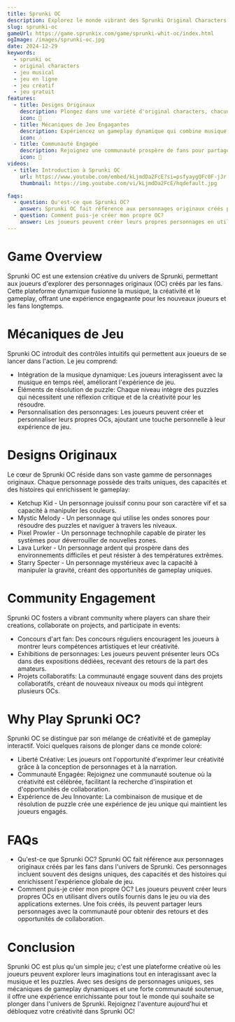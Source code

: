 ```yaml
---
title: Sprunki OC
description: Explorez le monde vibrant des Sprunki Original Characters (OC), où la créativité se mêle au gameplay dans une aventure musicale unique.
slug: sprunki-oc
gameUrl: https://game.sprunkix.com/game/sprunki-whit-oc/index.html
ogImage: /images/sprunki-oc.jpg
date: 2024-12-29
keywords:
  - sprunki oc
  - original characters
  - jeu musical
  - jeu en ligne
  - jeu créatif
  - jeu gratuit 
features:
  - title: Designs Originaux
    description: Plongez dans une variété d'original characters, chacun avec son propre backstory et ses propres capacités.
    icon: 🌟
  - title: Mécaniques de Jeu Engagantes
    description: Expériencez un gameplay dynamique qui combine musique et éléments de résolution de puzzle.
    icon: 🎶
  - title: Communauté Engagée
    description: Rejoignez une communauté prospère de fans pour partager vos créations et participer à des événements.
    icon: 🤝
videos:
  - title: Introduction à Sprunki OC
    url: https://www.youtube.com/embed/kLjmdDa2FcE?si=psfyaygQFc0F-jJr
    thumbnail: https://img.youtube.com/vi/kLjmdDa2FcE/hqdefault.jpg

faqs:
  - question: Qu'est-ce que Sprunki OC?
    answer: Sprunki OC fait référence aux personnages originaux créés par les fans dans l'univers de Sprunki, souvent avec des designs uniques et des histoires.
  - question: Comment puis-je créer mon propre OC?
    answer: Les joueurs peuvent créer leurs propres personnages en utilisant divers outils et en les partageant dans la communauté pour obtenir des retours et des collaborations.
---
```


# Game Overview

Sprunki OC est une extension créative du univers de Sprunki, permettant aux joueurs d'explorer des personnages originaux (OC) créés par les fans. Cette plateforme dynamique fusionne la musique, la créativité et le gameplay, offrant une expérience engageante pour les nouveaux joueurs et les fans longtemps.

# Mécaniques de Jeu

Sprunki OC introduit des contrôles intuitifs qui permettent aux joueurs de se lancer dans l'action. Le jeu comprend:

- Intégration de la musique dynamique: Les joueurs interagissent avec la musique en temps réel, améliorant l'expérience de jeu.
- Éléments de résolution de puzzle: Chaque niveau intègre des puzzles qui nécessitent une réflexion critique et de la créativité pour les résoudre.
- Personnalisation des personnages: Les joueurs peuvent créer et personnaliser leurs propres OCs, ajoutant une touche personnelle à leur expérience de jeu.

# Designs Originaux

Le cœur de Sprunki OC réside dans son vaste gamme de personnages originaux. Chaque personnage possède des traits uniques, des capacités et des histoires qui enrichissent le gameplay:

- Ketchup Kid - Un personnage jouissif connu pour son caractère vif et sa capacité à manipuler les couleurs.
- Mystic Melody - Un personnage qui utilise les ondes sonores pour résoudre des puzzles et naviguer à travers les niveaux.
- Pixel Prowler - Un personnage technophile capable de pirater les systèmes pour déverrouiller de nouvelles zones.
- Lava Lurker - Un personnage ardent qui prospère dans des environnements difficiles et peut résister à des températures extrêmes.
- Starry Specter - Un personnage mystérieux avec la capacité à manipuler la gravité, créant des opportunités de gameplay uniques.

# Community Engagement

Sprunki OC fosters a vibrant community where players can share their creations, collaborate on projects, and participate in events:

- Concours d'art fan: Des concours réguliers encouragent les joueurs à montrer leurs compétences artistiques et leur créativité.
- Exhibitions de personnages: Les joueurs peuvent présenter leurs OCs dans des expositions dédiées, recevant des retours de la part des amateurs.
- Projets collaboratifs: La communauté engage souvent dans des projets collaboratifs, créant de nouveaux niveaux ou mods qui intègrent plusieurs OCs.

# Why Play Sprunki OC?

Sprunki OC se distingue par son mélange de créativité et de gameplay interactif. Voici quelques raisons de plonger dans ce monde coloré:

- Liberté Créative: Les joueurs ont l'opportunité d'exprimer leur créativité grâce à la conception de personnages et à la narration.
- Communauté Engagée: Rejoignez une communauté soutenue où la créativité est célébrée, facilitant la recherche d'inspiration et d'opportunités de collaboration.
- Expérience de Jeu Innovante: La combinaison de musique et de résolution de puzzle crée une expérience de jeu unique qui maintient les joueurs engagés.

# FAQs

- Qu'est-ce que Sprunki OC?
  Sprunki OC fait référence aux personnages originaux créés par les fans dans l'univers de Sprunki. Ces personnages incluent souvent des designs uniques, des capacités et des histoires qui enrichissent l'expérience globale de jeu.
- Comment puis-je créer mon propre OC?
  Les joueurs peuvent créer leurs propres OCs en utilisant divers outils fournis dans le jeu ou via des applications externes. Une fois créés, ils peuvent partager leurs personnages avec la communauté pour obtenir des retours et des opportunités de collaboration.

# Conclusion

Sprunki OC est plus qu'un simple jeu; c'est une plateforme créative où les joueurs peuvent explorer leurs imaginations tout en interagissant avec la musique et les puzzles. Avec ses designs de personnages uniques, ses mécaniques de gameplay dynamiques et une forte communauté soutenue, il offre une expérience enrichissante pour tout le monde qui souhaite se plonger dans l'univers de Sprunki.
Rejoignez l'aventure aujourd'hui et débloquez votre créativité dans Sprunki OC!
